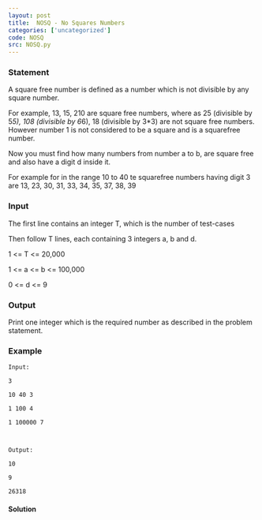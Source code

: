 ```yaml
---
layout: post
title:  NOSQ - No Squares Numbers
categories: ['uncategorized']
code: NOSQ
src: NOSQ.py
---
```


### **Statement**

A square free number is defined as a number which is not divisible by any
square number.

For example, 13, 15, 210 are square free numbers, where as 25 (divisible by
5*5), 108 (divisible by 6*6), 18 (divisible by 3*3) are not square free
numbers. However number 1 is not considered to be a square and is a squarefree
number.

Now you must find how many numbers from number a to b, are square free and
also have a digit d inside it.

For example for in the range 10 to 40 te squarefree numbers having digit 3 are
13, 23, 30, 31, 33, 34, 35, 37, 38, 39

### Input

The first line contains an integer T, which is the number of test-cases

Then follow T lines, each containing 3 integers a, b and d.

1 <= T <= 20,000

1 <= a <= b <= 100,000

0 <= d <= 9

### Output

Print one integer which is the required number as described in the problem
statement.

### Example

    
    
    Input:
    3
    10 40 3
    1 100 4
    1 100000 7
    
    Output:
    10
    9
    26318



#### **Solution**



